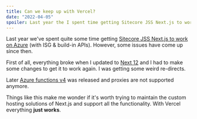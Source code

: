 ```yaml
---
title: Can we keep up with Vercel?
date: "2022-04-05"
spoiler: Last year the I spent time getting Sitecore JSS Next.js to work on Azure but encountered issues when updating to Next 12 and with Azure functions v4. I wonder if it's worth maintaining custom hosting solutions for Next.js.
---
```


Last year we've spent quite some time getting [Sitecore JSS Next.js to work on Azure](/blog/sitecore-nextjs-without-vercel) (with ISG & build-in APIs). However, some issues have come up since then.

First of all, everything broke when I updated to [Next 12](https://nextjs.org/blog/next-12) and I had to make some changes to get it to work again. I was getting some weird re-directs.

Later [Azure functions v4](https://techcommunity.microsoft.com/t5/apps-on-azure-blog/azure-functions-v4-versus-v3/ba-p/3276055) was released and proxies are not supported anymore.

Things like this make me wonder if it's worth trying to maintain the custom hosting solutions of Next.js and support all the functionality. With Vercel everything **just works**.
